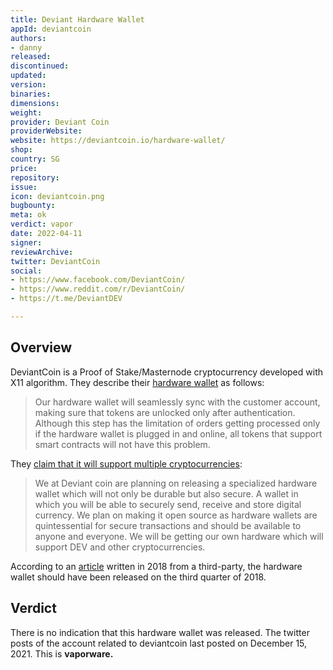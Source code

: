 ```yaml
---
title: Deviant Hardware Wallet
appId: deviantcoin
authors:
- danny
released: 
discontinued: 
updated: 
version: 
binaries: 
dimensions: 
weight: 
provider: Deviant Coin
providerWebsite: 
website: https://deviantcoin.io/hardware-wallet/
shop: 
country: SG
price: 
repository: 
issue: 
icon: deviantcoin.png
bugbounty: 
meta: ok
verdict: vapor
date: 2022-04-11
signer: 
reviewArchive: 
twitter: DeviantCoin
social:
- https://www.facebook.com/DeviantCoin/
- https://www.reddit.com/r/DeviantCoin/
- https://t.me/DeviantDEV

---
```


## Overview

DeviantCoin is a Proof of Stake/Masternode cryptocurrency developed with X11 algorithm. They describe their [hardware wallet](https://deviantcoin.io/hardware-wallet/) as follows: 

> Our hardware wallet will seamlessly sync with the customer account, making sure that tokens are unlocked only after authentication. Although this step has the limitation of orders getting processed only if the hardware wallet is plugged in and online, all tokens that support smart contracts will not have this problem.

They [claim that it will support multiple cryptocurrencies](https://deviantcoin.io/wallets/): 

> We at Deviant coin are planning on releasing a specialized hardware wallet which will not only be durable but also secure. A wallet in which you will be able to securely send, receive and store digital currency. We plan on making it open source as hardware wallets are quintessential for secure transactions and should be available to anyone and everyone. We will be getting our own hardware which will support DEV and other cryptocurrencies. 

According to an [article](https://coinidol.com/privacy-based-cryptocurrency-deviant-coin-announces-whitepaper-release/) written in 2018 from a third-party, the hardware wallet should have been released on the third quarter of 2018.

## Verdict 

There is no indication that this hardware wallet was released. The twitter posts of the account related to deviantcoin last posted on December 15, 2021. This is **vaporware.**

